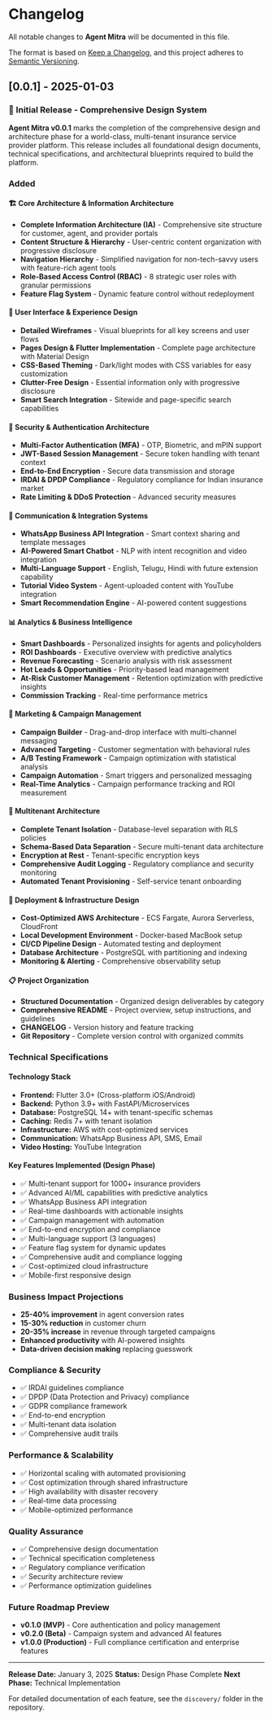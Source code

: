 # Changelog

All notable changes to **Agent Mitra** will be documented in this file.

The format is based on [Keep a Changelog](https://keepachangelog.com/en/1.0.0/),
and this project adheres to [Semantic Versioning](https://semver.org/spec/v2.0.0.html).

## [0.0.1] - 2025-01-03

### 🎉 Initial Release - Comprehensive Design System

**Agent Mitra v0.0.1** marks the completion of the comprehensive design and architecture phase for a world-class, multi-tenant insurance service provider platform. This release includes all foundational design documents, technical specifications, and architectural blueprints required to build the platform.

### Added

#### 🏗️ Core Architecture & Information Architecture
- **Complete Information Architecture (IA)** - Comprehensive site structure for customer, agent, and provider portals
- **Content Structure & Hierarchy** - User-centric content organization with progressive disclosure
- **Navigation Hierarchy** - Simplified navigation for non-tech-savvy users with feature-rich agent tools
- **Role-Based Access Control (RBAC)** - 8 strategic user roles with granular permissions
- **Feature Flag System** - Dynamic feature control without redeployment

#### 🎨 User Interface & Experience Design
- **Detailed Wireframes** - Visual blueprints for all key screens and user flows
- **Pages Design & Flutter Implementation** - Complete page architecture with Material Design
- **CSS-Based Theming** - Dark/light modes with CSS variables for easy customization
- **Clutter-Free Design** - Essential information only with progressive disclosure
- **Smart Search Integration** - Sitewide and page-specific search capabilities

#### 🔐 Security & Authentication Architecture
- **Multi-Factor Authentication (MFA)** - OTP, Biometric, and mPIN support
- **JWT-Based Session Management** - Secure token handling with tenant context
- **End-to-End Encryption** - Secure data transmission and storage
- **IRDAI & DPDP Compliance** - Regulatory compliance for Indian insurance market
- **Rate Limiting & DDoS Protection** - Advanced security measures

#### 💬 Communication & Integration Systems
- **WhatsApp Business API Integration** - Smart context sharing and template messages
- **AI-Powered Smart Chatbot** - NLP with intent recognition and video integration
- **Multi-Language Support** - English, Telugu, Hindi with future extension capability
- **Tutorial Video System** - Agent-uploaded content with YouTube integration
- **Smart Recommendation Engine** - AI-powered content suggestions

#### 📊 Analytics & Business Intelligence
- **Smart Dashboards** - Personalized insights for agents and policyholders
- **ROI Dashboards** - Executive overview with predictive analytics
- **Revenue Forecasting** - Scenario analysis with risk assessment
- **Hot Leads & Opportunities** - Priority-based lead management
- **At-Risk Customer Management** - Retention optimization with predictive insights
- **Commission Tracking** - Real-time performance metrics

#### 📢 Marketing & Campaign Management
- **Campaign Builder** - Drag-and-drop interface with multi-channel messaging
- **Advanced Targeting** - Customer segmentation with behavioral rules
- **A/B Testing Framework** - Campaign optimization with statistical analysis
- **Campaign Automation** - Smart triggers and personalized messaging
- **Real-Time Analytics** - Campaign performance tracking and ROI measurement

#### 🏢 Multitenant Architecture
- **Complete Tenant Isolation** - Database-level separation with RLS policies
- **Schema-Based Data Separation** - Secure multi-tenant data architecture
- **Encryption at Rest** - Tenant-specific encryption keys
- **Comprehensive Audit Logging** - Regulatory compliance and security monitoring
- **Automated Tenant Provisioning** - Self-service tenant onboarding

#### 🚀 Deployment & Infrastructure Design
- **Cost-Optimized AWS Architecture** - ECS Fargate, Aurora Serverless, CloudFront
- **Local Development Environment** - Docker-based MacBook setup
- **CI/CD Pipeline Design** - Automated testing and deployment
- **Database Architecture** - PostgreSQL with partitioning and indexing
- **Monitoring & Alerting** - Comprehensive observability setup

#### 📋 Project Organization
- **Structured Documentation** - Organized design deliverables by category
- **Comprehensive README** - Project overview, setup instructions, and guidelines
- **CHANGELOG** - Version history and feature tracking
- **Git Repository** - Complete version control with organized commits

### Technical Specifications

#### Technology Stack
- **Frontend:** Flutter 3.0+ (Cross-platform iOS/Android)
- **Backend:** Python 3.9+ with FastAPI/Microservices
- **Database:** PostgreSQL 14+ with tenant-specific schemas
- **Caching:** Redis 7+ with tenant isolation
- **Infrastructure:** AWS with cost-optimized services
- **Communication:** WhatsApp Business API, SMS, Email
- **Video Hosting:** YouTube Integration

#### Key Features Implemented (Design Phase)
- ✅ Multi-tenant support for 1000+ insurance providers
- ✅ Advanced AI/ML capabilities with predictive analytics
- ✅ WhatsApp Business API integration
- ✅ Real-time dashboards with actionable insights
- ✅ Campaign management with automation
- ✅ End-to-end encryption and compliance
- ✅ Multi-language support (3 languages)
- ✅ Feature flag system for dynamic updates
- ✅ Comprehensive audit and compliance logging
- ✅ Cost-optimized cloud infrastructure
- ✅ Mobile-first responsive design

### Business Impact Projections
- **25-40% improvement** in agent conversion rates
- **15-30% reduction** in customer churn
- **20-35% increase** in revenue through targeted campaigns
- **Enhanced productivity** with AI-powered insights
- **Data-driven decision making** replacing guesswork

### Compliance & Security
- ✅ IRDAI guidelines compliance
- ✅ DPDP (Data Protection and Privacy) compliance
- ✅ GDPR compliance framework
- ✅ End-to-end encryption
- ✅ Multi-tenant data isolation
- ✅ Comprehensive audit trails

### Performance & Scalability
- ✅ Horizontal scaling with automated provisioning
- ✅ Cost optimization through shared infrastructure
- ✅ High availability with disaster recovery
- ✅ Real-time data processing
- ✅ Mobile-optimized performance

### Quality Assurance
- ✅ Comprehensive design documentation
- ✅ Technical specification completeness
- ✅ Regulatory compliance verification
- ✅ Security architecture review
- ✅ Performance optimization guidelines

### Future Roadmap Preview
- **v0.1.0 (MVP)** - Core authentication and policy management
- **v0.2.0 (Beta)** - Campaign system and advanced AI features
- **v1.0.0 (Production)** - Full compliance certification and enterprise features

---

**Release Date:** January 3, 2025
**Status:** Design Phase Complete
**Next Phase:** Technical Implementation

For detailed documentation of each feature, see the `discovery/` folder in the repository.
